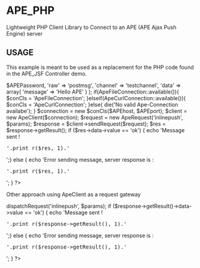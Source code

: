 APE_PHP
==============

Lightweight PHP Client Library to Connect to an APE (APE Ajax Push Engine) server

USAGE
------------------------

This example is meant to be used as a replacement for the PHP code
found in the APE_JSF Controller demo.

<?php

$APEhost = 'localhost';
$APEport = 6969;
$APEPassword = 'testpasswd';

$params =  array( 
   'password'  => $APEPassword, 
   'raw'       => 'postmsg', 
   'channel'   => 'testchannel', 
   'data'      => array( 
      'message' => 'Hello APE' 
   ) 
);

if(ApeFileConnection::available()){
   $conCls = 'ApeFileConnection';
}elseif(ApeCurlConnection::available()){
   $conCls = 'ApeCurlConnection';
}else{
   die('No valid Ape-Connection availabe');	
}

$connection = new $conCls($APEhost, $APEport);
$client = new ApeClient($connection);
$request = new ApeRequest('inlinepush', $params);
$response = $client->sendRequest($request);
$res = $response->getResult();
if ($res->data->value == 'ok') {
   echo 'Message sent !<pre>'.print_r($res, 1).'</pre>';}
else {
   echo 'Error sending message, server response is : <pre>'.print_r($res, 1).'</pre>';
}
?>

Other approach using ApeClient as a request gateway

<?php
$connection = new $conCls($APEhost, $APEport);
$client = new ApeClient($connection);
$response = $client->dispatchRequest('inlinepush', $params);
if ($response->getResult()->data->value == 'ok') {
   echo 'Message sent !<pre>'.print_r($response->getResult(), 1).'</pre>';}
else {
   echo 'Error sending message, server response is : <pre>'.print_r($response->getResult(), 1).'</pre>';
}
?>
